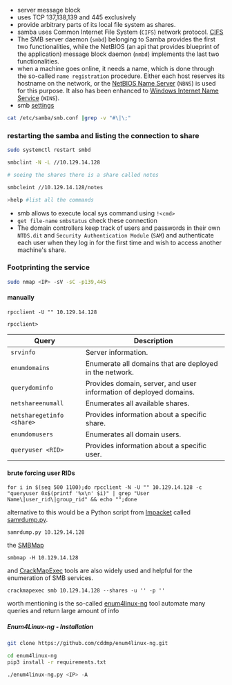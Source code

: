 - server message block
- uses TCP 137,138,139 and 445 exclusively
- provide arbitrary parts of its local file system as shares.
- samba uses Common Internet File System (`CIFS`) network protocol. [CIFS](https://docs.microsoft.com/en-us/openspecs/windows_protocols/ms-cifs/934c2faa-54af-4526-ac74-6a24d126724e)
- The SMB server daemon (`smbd`) belonging to Samba provides the first two functionalities, while the NetBIOS (an api that provides blueprint of the application) message block daemon (`nmbd`) implements the last two functionalities.
- when a machine goes online, it needs a name, which is done through the so-called `name registration` procedure. Either each host reserves its hostname on the network, or the [NetBIOS Name Server](https://networkencyclopedia.com/netbios-name-server-nbns/) (`NBNS`) is used for this purpose. It also has been enhanced to [Windows Internet Name Service](https://networkencyclopedia.com/windows-internet-name-service-wins/) (`WINS`).
- smb [settings](https://www.samba.org/samba/docs/current/man-html/smb.conf.5.html)
```bash
cat /etc/samba/smb.conf |grep -v "#\|\;"
```
### restarting the samba and listing the connection to share
```bash
sudo systemctl restart smbd

smbclint -N -L //10.129.14.128

# seeing the shares there is a share called notes

smbcleint //10.129.14.128/notes

>help #list all the commands
```

- smb allows to execute local sys command using `!<cmd>`
- `get file-name`
`smbstatus` check these connection 
- The domain controllers keep track of users and passwords in their own `NTDS.dit` and `Security Authentication Module` (`SAM`) and authenticate each user when they log in for the first time and wish to access another machine's share.

### Footprinting the service

```bash
sudo nmap <IP> -sV -sC -p139,445
```

#### manually 

```shell
rpcclient -U "" 10.129.14.128

rpcclient>
```

|**Query**|**Description**|
|---|---|
|`srvinfo`|Server information.|
|`enumdomains`|Enumerate all domains that are deployed in the network.|
|`querydominfo`|Provides domain, server, and user information of deployed domains.|
|`netshareenumall`|Enumerates all available shares.|
|`netsharegetinfo <share>`|Provides information about a specific share.|
|`enumdomusers`|Enumerates all domain users.|
|`queryuser <RID>`|Provides information about a specific user.|
#### brute forcing user RIDs

```shell
for i in $(seq 500 1100);do rpcclient -N -U "" 10.129.14.128 -c "queryuser 0x$(printf '%x\n' $i)" | grep "User Name\|user_rid\|group_rid" && echo "";done
```

alternative to this would be a Python script from [Impacket](https://github.com/SecureAuthCorp/impacket) called [samrdump.py](https://github.com/SecureAuthCorp/impacket/blob/master/examples/samrdump.py).

```shell
samrdump.py 10.129.14.128
```

the [SMBMap](https://github.com/ShawnDEvans/smbmap) 
```shell-session
smbmap -H 10.129.14.128
```

and [CrackMapExec](https://github.com/byt3bl33d3r/CrackMapExec) tools are also widely used and helpful for the enumeration of SMB services.

```shell-session
crackmapexec smb 10.129.14.128 --shares -u '' -p ''
```
worth mentioning is the so-called [enum4linux-ng](https://github.com/cddmp/enum4linux-ng) tool automate many queries and return large amount of info

##### Enum4Linux-ng - Installation
```bash
git clone https://github.com/cddmp/enum4linux-ng.git

cd enum4linux-ng
pip3 install -r requirements.txt

./enum4linux-ng.py <IP> -A
```
